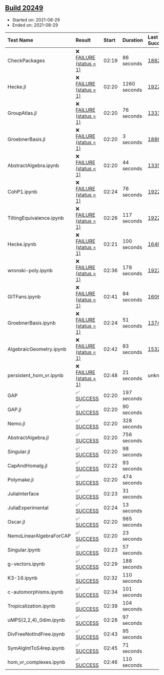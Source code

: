 ## [Build 20249](https://oscarci.mathematik.uni-kl.de/job/oscar/20249/)

* Started on: 2021-08-29
* Ended on: 2021-08-29

| Test Name    | Result | Start | Duration | Last Success | First Failure |
|:-------------|:-------|:------|:---------|:-------------|:--------------|
| CheckPackages | ❌ [FAILURE (status = 1)](https://oscarci.mathematik.uni-kl.de/job/oscar/20249/artifact/logs/build-20249/CheckPackages.log) | 02:19 | 86 seconds | [18822](https://oscarci.mathematik.uni-kl.de/job/oscar/18822/) | [18823](https://oscarci.mathematik.uni-kl.de/job/oscar/18823/) |
| Hecke.jl | ❌ [FAILURE (status = 1)](https://oscarci.mathematik.uni-kl.de/job/oscar/20249/artifact/logs/build-20249/Hecke.jl.log) | 02:20 | 1260 seconds | [19222](https://oscarci.mathematik.uni-kl.de/job/oscar/19222/) | [20152](https://oscarci.mathematik.uni-kl.de/job/oscar/20152/) |
| GroupAtlas.jl | ❌ [FAILURE (status = 1)](https://oscarci.mathematik.uni-kl.de/job/oscar/20249/artifact/logs/build-20249/GroupAtlas.jl.log) | 02:20 | 76 seconds | [13311](https://oscarci.mathematik.uni-kl.de/job/oscar/13311/) | [13312](https://oscarci.mathematik.uni-kl.de/job/oscar/13312/) |
| GroebnerBasis.jl | ❌ [FAILURE (status = 1)](https://oscarci.mathematik.uni-kl.de/job/oscar/20249/artifact/logs/build-20249/GroebnerBasis.jl.log) | 02:20 | 3 seconds | [18864](https://oscarci.mathematik.uni-kl.de/job/oscar/18864/) | [18865](https://oscarci.mathematik.uni-kl.de/job/oscar/18865/) |
| AbstractAlgebra.ipynb | ❌ [FAILURE (status = 1)](https://oscarci.mathematik.uni-kl.de/job/oscar/20249/artifact/logs/build-20249/AbstractAlgebra.ipynb.log) | 02:20 | 44 seconds | [13355](https://oscarci.mathematik.uni-kl.de/job/oscar/13355/) | [13356](https://oscarci.mathematik.uni-kl.de/job/oscar/13356/) |
| CohP1.ipynb | ❌ [FAILURE (status = 1)](https://oscarci.mathematik.uni-kl.de/job/oscar/20249/artifact/logs/build-20249/CohP1.ipynb.log) | 02:24 | 76 seconds | [19222](https://oscarci.mathematik.uni-kl.de/job/oscar/19222/) | [20152](https://oscarci.mathematik.uni-kl.de/job/oscar/20152/) |
| TiltingEquivalence.ipynb | ❌ [FAILURE (status = 1)](https://oscarci.mathematik.uni-kl.de/job/oscar/20249/artifact/logs/build-20249/TiltingEquivalence.ipynb.log) | 02:26 | 117 seconds | [19222](https://oscarci.mathematik.uni-kl.de/job/oscar/19222/) | [20152](https://oscarci.mathematik.uni-kl.de/job/oscar/20152/) |
| Hecke.ipynb | ❌ [FAILURE (status = 1)](https://oscarci.mathematik.uni-kl.de/job/oscar/20249/artifact/logs/build-20249/Hecke.ipynb.log) | 02:21 | 100 seconds | [16463](https://oscarci.mathematik.uni-kl.de/job/oscar/16463/) | [16464](https://oscarci.mathematik.uni-kl.de/job/oscar/16464/) |
| wronski-poly.ipynb | ❌ [FAILURE (status = 1)](https://oscarci.mathematik.uni-kl.de/job/oscar/20249/artifact/logs/build-20249/wronski-poly.ipynb.log) | 02:36 | 178 seconds | [19222](https://oscarci.mathematik.uni-kl.de/job/oscar/19222/) | [20152](https://oscarci.mathematik.uni-kl.de/job/oscar/20152/) |
| GITFans.ipynb | ❌ [FAILURE (status = 1)](https://oscarci.mathematik.uni-kl.de/job/oscar/20249/artifact/logs/build-20249/GITFans.ipynb.log) | 02:41 | 84 seconds | [16068](https://oscarci.mathematik.uni-kl.de/job/oscar/16068/) | [16069](https://oscarci.mathematik.uni-kl.de/job/oscar/16069/) |
| GroebnerBasis.ipynb | ❌ [FAILURE (status = 1)](https://oscarci.mathematik.uni-kl.de/job/oscar/20249/artifact/logs/build-20249/GroebnerBasis.ipynb.log) | 02:24 | 51 seconds | [13748](https://oscarci.mathematik.uni-kl.de/job/oscar/13748/) | [13749](https://oscarci.mathematik.uni-kl.de/job/oscar/13749/) |
| AlgebraicGeometry.ipynb | ❌ [FAILURE (status = 1)](https://oscarci.mathematik.uni-kl.de/job/oscar/20249/artifact/logs/build-20249/AlgebraicGeometry.ipynb.log) | 02:42 | 83 seconds | [15322](https://oscarci.mathematik.uni-kl.de/job/oscar/15322/) | [15323](https://oscarci.mathematik.uni-kl.de/job/oscar/15323/) |
| persistent_hom_vr.ipynb | ❌ [FAILURE (status = 1)](https://oscarci.mathematik.uni-kl.de/job/oscar/20249/artifact/logs/build-20249/persistent_hom_vr.ipynb.log) | 02:48 | 21 seconds | unknown | unknown |
| GAP | ✅ [SUCCESS](https://oscarci.mathematik.uni-kl.de/job/oscar/20249/artifact/logs/build-20249/GAP.log) | 02:20 | 197 seconds |  |  |
| GAP.jl | ✅ [SUCCESS](https://oscarci.mathematik.uni-kl.de/job/oscar/20249/artifact/logs/build-20249/GAP.jl.log) | 02:20 | 90 seconds |  |  |
| Nemo.jl | ✅ [SUCCESS](https://oscarci.mathematik.uni-kl.de/job/oscar/20249/artifact/logs/build-20249/Nemo.jl.log) | 02:20 | 328 seconds |  |  |
| AbstractAlgebra.jl | ✅ [SUCCESS](https://oscarci.mathematik.uni-kl.de/job/oscar/20249/artifact/logs/build-20249/AbstractAlgebra.jl.log) | 02:20 | 756 seconds |  |  |
| Singular.jl | ✅ [SUCCESS](https://oscarci.mathematik.uni-kl.de/job/oscar/20249/artifact/logs/build-20249/Singular.jl.log) | 02:20 | 98 seconds |  |  |
| CapAndHomalg.jl | ✅ [SUCCESS](https://oscarci.mathematik.uni-kl.de/job/oscar/20249/artifact/logs/build-20249/CapAndHomalg.jl.log) | 02:22 | 93 seconds |  |  |
| Polymake.jl | ✅ [SUCCESS](https://oscarci.mathematik.uni-kl.de/job/oscar/20249/artifact/logs/build-20249/Polymake.jl.log) | 02:20 | 474 seconds |  |  |
| JuliaInterface | ✅ [SUCCESS](https://oscarci.mathematik.uni-kl.de/job/oscar/20249/artifact/logs/build-20249/JuliaInterface.log) | 02:23 | 31 seconds |  |  |
| JuliaExperimental | ✅ [SUCCESS](https://oscarci.mathematik.uni-kl.de/job/oscar/20249/artifact/logs/build-20249/JuliaExperimental.log) | 02:24 | 13 seconds |  |  |
| Oscar.jl | ✅ [SUCCESS](https://oscarci.mathematik.uni-kl.de/job/oscar/20249/artifact/logs/build-20249/Oscar.jl.log) | 02:20 | 985 seconds |  |  |
| NemoLinearAlgebraForCAP | ✅ [SUCCESS](https://oscarci.mathematik.uni-kl.de/job/oscar/20249/artifact/logs/build-20249/NemoLinearAlgebraForCAP.log) | 02:20 | 23 seconds |  |  |
| Singular.ipynb | ✅ [SUCCESS](https://oscarci.mathematik.uni-kl.de/job/oscar/20249/artifact/logs/build-20249/Singular.ipynb.log) | 02:23 | 57 seconds |  |  |
| g-vectors.ipynb | ✅ [SUCCESS](https://oscarci.mathematik.uni-kl.de/job/oscar/20249/artifact/logs/build-20249/g-vectors.ipynb.log) | 02:29 | 188 seconds |  |  |
| K3-16.ipynb | ✅ [SUCCESS](https://oscarci.mathematik.uni-kl.de/job/oscar/20249/artifact/logs/build-20249/K3-16.ipynb.log) | 02:32 | 110 seconds |  |  |
| c-automorphisms.ipynb | ✅ [SUCCESS](https://oscarci.mathematik.uni-kl.de/job/oscar/20249/artifact/logs/build-20249/c-automorphisms.ipynb.log) | 02:34 | 101 seconds |  |  |
| Tropicalization.ipynb | ✅ [SUCCESS](https://oscarci.mathematik.uni-kl.de/job/oscar/20249/artifact/logs/build-20249/Tropicalization.ipynb.log) | 02:39 | 104 seconds |  |  |
| uMPS(2,2,4)_0dim.ipynb | ✅ [SUCCESS](https://oscarci.mathematik.uni-kl.de/job/oscar/20249/artifact/logs/build-20249/uMPS-2-2-4-_0dim.ipynb.log) | 02:28 | 97 seconds |  |  |
| DivFreeNotIndFree.ipynb | ✅ [SUCCESS](https://oscarci.mathematik.uni-kl.de/job/oscar/20249/artifact/logs/build-20249/DivFreeNotIndFree.ipynb.log) | 02:43 | 95 seconds |  |  |
| SymAlgIntToS4rep.ipynb | ✅ [SUCCESS](https://oscarci.mathematik.uni-kl.de/job/oscar/20249/artifact/logs/build-20249/SymAlgIntToS4rep.ipynb.log) | 02:45 | 71 seconds |  |  |
| hom_vr_complexes.ipynb | ✅ [SUCCESS](https://oscarci.mathematik.uni-kl.de/job/oscar/20249/artifact/logs/build-20249/hom_vr_complexes.ipynb.log) | 02:46 | 110 seconds |  |  |

